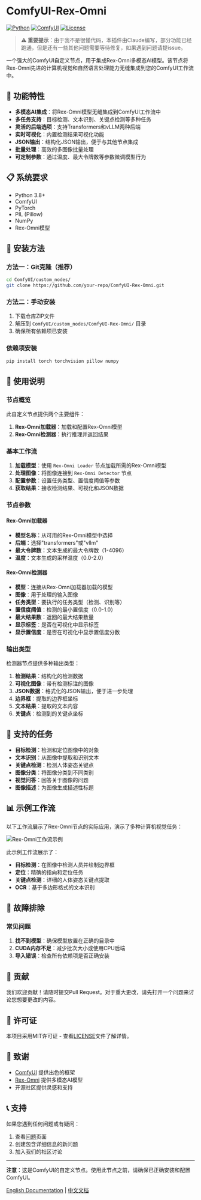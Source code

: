 # ComfyUI-Rex-Omni

[![Python](https://img.shields.io/badge/Python-3.8+-blue.svg)](https://www.python.org/downloads/)
[![ComfyUI](https://img.shields.io/badge/ComfyUI-自定义节点-green.svg)](https://github.com/comfyanonymous/ComfyUI)
[![License](https://img.shields.io/badge/License-MIT-yellow.svg)](LICENSE)

> **⚠️ 重要提示**：由于我不是很懂代码，本插件由Claude编写，部分功能已经跑通，但是还有一些其他问题需要等待修复，如果遇到问题请提issue。

一个强大的ComfyUI自定义节点，用于集成Rex-Omni多模态AI模型。该节点将Rex-Omni先进的计算机视觉和自然语言处理能力无缝集成到您的ComfyUI工作流中。

## 🌟 功能特性

- **多模态AI集成**：将Rex-Omni模型无缝集成到ComfyUI工作流中
- **多任务支持**：目标检测、文本识别、关键点检测等多种任务
- **灵活的后端选项**：支持Transformers和vLLM两种后端
- **实时可视化**：内置检测结果可视化功能
- **JSON输出**：结构化JSON输出，便于与其他节点集成
- **批量处理**：高效的多图像批量处理
- **可定制参数**：通过温度、最大令牌数等参数微调模型行为

## 📋 系统要求

- Python 3.8+
- ComfyUI
- PyTorch
- PIL (Pillow)
- NumPy
- Rex-Omni模型

## 🚀 安装方法

### 方法一：Git克隆（推荐）

```bash
cd ComfyUI/custom_nodes/
git clone https://github.com/your-repo/ComfyUI-Rex-Omni.git
```

### 方法二：手动安装

1. 下载仓库ZIP文件
2. 解压到 `ComfyUI/custom_nodes/ComfyUI-Rex-Omni/` 目录
3. 确保所有依赖项已安装

### 依赖项安装

```bash
pip install torch torchvision pillow numpy
```

## 📖 使用说明

### 节点概览

此自定义节点提供两个主要组件：

1. **Rex-Omni加载器**：加载和配置Rex-Omni模型
2. **Rex-Omni检测器**：执行推理并返回结果

### 基本工作流

1. **加载模型**：使用 `Rex-Omni Loader` 节点加载所需的Rex-Omni模型
2. **处理图像**：将图像连接到 `Rex-Omni Detector` 节点
3. **配置参数**：设置任务类型、置信度阈值等参数
4. **获取结果**：接收检测结果、可视化和JSON数据

### 节点参数

#### Rex-Omni加载器
- **模型名称**：从可用的Rex-Omni模型中选择
- **后端**：选择"transformers"或"vllm"
- **最大令牌数**：文本生成的最大令牌数（1-4096）
- **温度**：文本生成的采样温度（0.0-2.0）

#### Rex-Omni检测器
- **模型**：连接从Rex-Omni加载器加载的模型
- **图像**：用于处理的输入图像
- **任务类型**：要执行的任务类型（检测、识别等）
- **置信度阈值**：检测的最小置信度（0.0-1.0）
- **最大结果数**：返回的最大结果数量
- **显示标签**：是否在可视化中显示标签
- **显示置信度**：是否在可视化中显示置信度分数

### 输出类型

检测器节点提供多种输出类型：

1. **检测结果**：结构化的检测数据
2. **可视化图像**：带有检测标注的图像
3. **JSON数据**：格式化的JSON输出，便于进一步处理
4. **边界框**：提取的边界框坐标
5. **文本结果**：提取的文本内容
6. **关键点**：检测到的关键点坐标

## 🎯 支持的任务

- **目标检测**：检测和定位图像中的对象
- **文本识别**：从图像中提取和识别文本
- **关键点检测**：检测人体姿态关键点
- **图像分类**：将图像分类到不同类别
- **视觉问答**：回答关于图像的问题
- **图像描述**：为图像生成描述性标题

## 📊 示例工作流

以下工作流展示了Rex-Omni节点的实际应用，演示了多种计算机视觉任务：

![Rex-Omni工作流示例](workflow.png)

此示例工作流展示了：
- **目标检测**：在图像中检测人员并绘制边界框
- **定位**：精确的指向和定位任务
- **关键点检测**：详细的人体姿态关键点提取
- **OCR**：基于多边形格式的文本识别

## 🐛 故障排除

### 常见问题

1. **找不到模型**：确保模型放置在正确的目录中
2. **CUDA内存不足**：减少批次大小或使用CPU后端
3. **导入错误**：检查所有依赖项是否正确安装

## 🤝 贡献

我们欢迎贡献！请随时提交Pull Request。对于重大更改，请先打开一个问题来讨论您想要更改的内容。

## 📄 许可证

本项目采用MIT许可证 - 查看[LICENSE](LICENSE)文件了解详情。

## 🙏 致谢

- [ComfyUI](https://github.com/comfyanonymous/ComfyUI) 提供出色的框架
- [Rex-Omni](https://github.com/your-repo/rex-omni) 提供多模态AI模型
- 开源社区提供灵感和支持

## 📞 支持

如果您遇到任何问题或有疑问：

1. 查看[问题](https://github.com/your-repo/ComfyUI-Rex-Omni/issues)页面
2. 创建包含详细信息的新问题
3. 加入我们的社区讨论

---

**注意**：这是ComfyUI的自定义节点。使用此节点之前，请确保已正确安装和配置ComfyUI。

[English Documentation](README.md) | [中文文档](README_CN.md)
